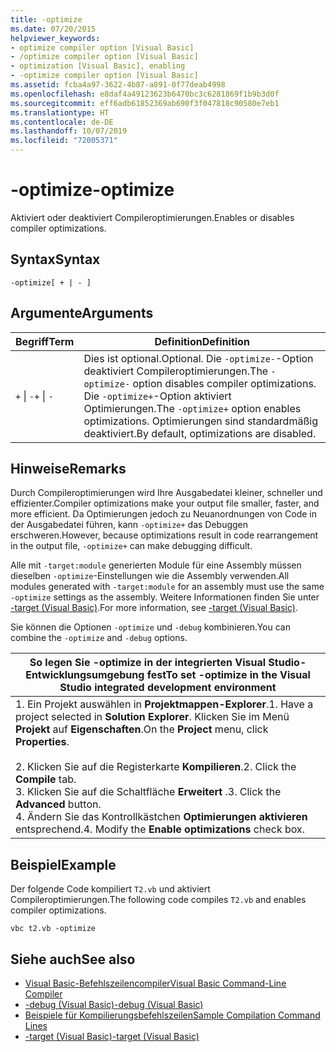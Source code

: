 ```yaml
---
title: -optimize
ms.date: 07/20/2015
helpviewer_keywords:
- optimize compiler option [Visual Basic]
- /optimize compiler option [Visual Basic]
- optimization [Visual Basic], enabling
- -optimize compiler option [Visual Basic]
ms.assetid: fcba4a97-3622-4b87-a891-0f77deab4998
ms.openlocfilehash: e8daf4a49123623b6470bc3c6281869f1b9b3d0f
ms.sourcegitcommit: eff6adb61852369ab690f3f047818c90580e7eb1
ms.translationtype: HT
ms.contentlocale: de-DE
ms.lasthandoff: 10/07/2019
ms.locfileid: "72005371"
---
```

# <a name="-optimize"></a><span data-ttu-id="02a3f-102">-optimize</span><span class="sxs-lookup"><span data-stu-id="02a3f-102">-optimize</span></span>
<span data-ttu-id="02a3f-103">Aktiviert oder deaktiviert Compileroptimierungen.</span><span class="sxs-lookup"><span data-stu-id="02a3f-103">Enables or disables compiler optimizations.</span></span>  
  
## <a name="syntax"></a><span data-ttu-id="02a3f-104">Syntax</span><span class="sxs-lookup"><span data-stu-id="02a3f-104">Syntax</span></span>  
  
```console  
-optimize[ + | - ]  
```  
  
## <a name="arguments"></a><span data-ttu-id="02a3f-105">Argumente</span><span class="sxs-lookup"><span data-stu-id="02a3f-105">Arguments</span></span>  
  
|<span data-ttu-id="02a3f-106">Begriff</span><span class="sxs-lookup"><span data-stu-id="02a3f-106">Term</span></span>|<span data-ttu-id="02a3f-107">Definition</span><span class="sxs-lookup"><span data-stu-id="02a3f-107">Definition</span></span>|  
|---|---|  
|<span data-ttu-id="02a3f-108">`+` &#124; `-`</span><span class="sxs-lookup"><span data-stu-id="02a3f-108">`+` &#124; `-`</span></span>|<span data-ttu-id="02a3f-109">Dies ist optional.</span><span class="sxs-lookup"><span data-stu-id="02a3f-109">Optional.</span></span> <span data-ttu-id="02a3f-110">Die `-optimize-`-Option deaktiviert Compileroptimierungen.</span><span class="sxs-lookup"><span data-stu-id="02a3f-110">The `-optimize-` option disables compiler optimizations.</span></span> <span data-ttu-id="02a3f-111">Die `-optimize+`-Option aktiviert Optimierungen.</span><span class="sxs-lookup"><span data-stu-id="02a3f-111">The `-optimize+` option enables optimizations.</span></span> <span data-ttu-id="02a3f-112">Optimierungen sind standardmäßig deaktiviert.</span><span class="sxs-lookup"><span data-stu-id="02a3f-112">By default, optimizations are disabled.</span></span>|  
  
## <a name="remarks"></a><span data-ttu-id="02a3f-113">Hinweise</span><span class="sxs-lookup"><span data-stu-id="02a3f-113">Remarks</span></span>  
 <span data-ttu-id="02a3f-114">Durch Compileroptimierungen wird Ihre Ausgabedatei kleiner, schneller und effizienter.</span><span class="sxs-lookup"><span data-stu-id="02a3f-114">Compiler optimizations make your output file smaller, faster, and more efficient.</span></span> <span data-ttu-id="02a3f-115">Da Optimierungen jedoch zu Neuanordnungen von Code in der Ausgabedatei führen, kann `-optimize+` das Debuggen erschweren.</span><span class="sxs-lookup"><span data-stu-id="02a3f-115">However, because optimizations result in code rearrangement in the output file, `-optimize+` can make debugging difficult.</span></span>  
  
 <span data-ttu-id="02a3f-116">Alle mit `-target:module` generierten Module für eine Assembly müssen dieselben `-optimize`-Einstellungen wie die Assembly verwenden.</span><span class="sxs-lookup"><span data-stu-id="02a3f-116">All modules generated with `-target:module` for an assembly must use the same `-optimize` settings as the assembly.</span></span> <span data-ttu-id="02a3f-117">Weitere Informationen finden Sie unter [-target (Visual Basic)](../../../visual-basic/reference/command-line-compiler/target.md).</span><span class="sxs-lookup"><span data-stu-id="02a3f-117">For more information, see [-target (Visual Basic)](../../../visual-basic/reference/command-line-compiler/target.md).</span></span>  
  
 <span data-ttu-id="02a3f-118">Sie können die Optionen `-optimize` und `-debug` kombinieren.</span><span class="sxs-lookup"><span data-stu-id="02a3f-118">You can combine the `-optimize` and `-debug` options.</span></span>  
  
|<span data-ttu-id="02a3f-119">So legen Sie -optimize in der integrierten Visual Studio-Entwicklungsumgebung fest</span><span class="sxs-lookup"><span data-stu-id="02a3f-119">To set -optimize in the Visual Studio integrated development environment</span></span>|  
|---|  
|<span data-ttu-id="02a3f-120">1.  Ein Projekt auswählen in **Projektmappen-Explorer**.</span><span class="sxs-lookup"><span data-stu-id="02a3f-120">1.  Have a project selected in **Solution Explorer**.</span></span> <span data-ttu-id="02a3f-121">Klicken Sie im Menü **Projekt** auf **Eigenschaften**.</span><span class="sxs-lookup"><span data-stu-id="02a3f-121">On the **Project** menu, click **Properties**.</span></span><br />     <br /><span data-ttu-id="02a3f-122">2.  Klicken Sie auf die Registerkarte **Kompilieren**.</span><span class="sxs-lookup"><span data-stu-id="02a3f-122">2.  Click the **Compile** tab.</span></span><br /><span data-ttu-id="02a3f-123">3.  Klicken Sie auf die Schaltfläche **Erweitert** .</span><span class="sxs-lookup"><span data-stu-id="02a3f-123">3.  Click the **Advanced** button.</span></span><br /><span data-ttu-id="02a3f-124">4.  Ändern Sie das Kontrollkästchen **Optimierungen aktivieren** entsprechend.</span><span class="sxs-lookup"><span data-stu-id="02a3f-124">4.  Modify the **Enable optimizations** check box.</span></span>|  
  
## <a name="example"></a><span data-ttu-id="02a3f-125">Beispiel</span><span class="sxs-lookup"><span data-stu-id="02a3f-125">Example</span></span>  
 <span data-ttu-id="02a3f-126">Der folgende Code kompiliert `T2.vb` und aktiviert Compileroptimierungen.</span><span class="sxs-lookup"><span data-stu-id="02a3f-126">The following code compiles `T2.vb` and enables compiler optimizations.</span></span>  
  
```console
vbc t2.vb -optimize  
```  
  
## <a name="see-also"></a><span data-ttu-id="02a3f-127">Siehe auch</span><span class="sxs-lookup"><span data-stu-id="02a3f-127">See also</span></span>

- [<span data-ttu-id="02a3f-128">Visual Basic-Befehlszeilencompiler</span><span class="sxs-lookup"><span data-stu-id="02a3f-128">Visual Basic Command-Line Compiler</span></span>](../../../visual-basic/reference/command-line-compiler/index.md)
- [<span data-ttu-id="02a3f-129">-debug (Visual Basic)</span><span class="sxs-lookup"><span data-stu-id="02a3f-129">-debug (Visual Basic)</span></span>](../../../visual-basic/reference/command-line-compiler/debug.md)
- [<span data-ttu-id="02a3f-130">Beispiele für Kompilierungsbefehlszeilen</span><span class="sxs-lookup"><span data-stu-id="02a3f-130">Sample Compilation Command Lines</span></span>](../../../visual-basic/reference/command-line-compiler/sample-compilation-command-lines.md)
- [<span data-ttu-id="02a3f-131">-target (Visual Basic)</span><span class="sxs-lookup"><span data-stu-id="02a3f-131">-target (Visual Basic)</span></span>](../../../visual-basic/reference/command-line-compiler/target.md)
